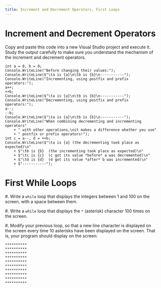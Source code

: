 ```yaml
---
title: Increment and Decrement Operators, First Loops
---
```



# Increment and Decrement Operators

Copy and paste this code into a new Visual Studio project and execute it.
Study the output carefully to make sure you understand the mechanism of the increment and decrement operators.

```
int a = 0, b = 0;
Console.WriteLine("Before changing their values:");
Console.WriteLine($"\ta is {a}\n\tb is {b}\n-----------");
Console.WriteLine("Incrementing, using postfix and prefix operators:");
a++;
++b;
Console.WriteLine($"\ta is {a}\n\tb is {b}\n-----------");
Console.WriteLine("Decrementing, using postfix and prefix operators:");
a--;
--b;
Console.WriteLine($"\ta is {a}\n\tb is {b}\n-----------");
Console.WriteLine("When combining decrementing and incrementing operators"
    + " with other operations,\nit makes a difference whether you use"
    + " postfix or prefix operators!");
int c = a--, d = ++b;
Console.WriteLine($"\ta is {a} (the decrementing took place as expected)\n"
    + $"\tb is {b}  (the incrementing took place as expected)\n"
    + $"\tc is {c}  (c got its value *before* a was decremented)\n" 
    + $"\td is {d}  (d got its value *after* b was incremented)\n"
    + $"-----------");
```


# First While Loops

#. Write a `while` loop that displays the integers between $1$ and $100$ on the screen, with a space between them.

#. Write a `while` loop that displays the `*` (asterisk) character 100 times on the screen.

#. Modify your previous loop, so that a new line character is displayed on the screen every time 10 asterisks have been displayed on the screen.
That is, your program should display on the screen:

    **********
    **********
    **********
    **********
    **********
    **********
    **********
    **********
    **********
    **********

<!-- There is a bug here, using ``` prevents the file from being compiled by pandoc. I suspect pandoc_include is causing this. -->
